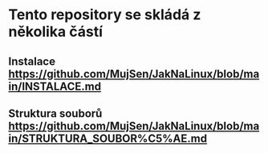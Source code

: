 # Tento repository se skládá z několika částí
## Instalace https://github.com/MujSen/JakNaLinux/blob/main/INSTALACE.md
## Struktura souborů https://github.com/MujSen/JakNaLinux/blob/main/STRUKTURA_SOUBOR%C5%AE.md
